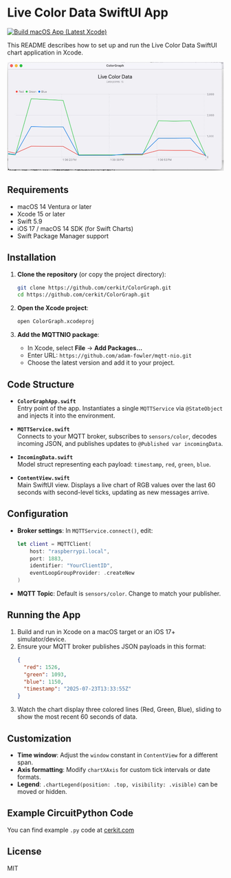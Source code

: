 # Live Color Data SwiftUI App
[![Build macOS App (Latest Xcode)](https://github.com/cerkit/ColorGraphApp/actions/workflows/macos-build.yml/badge.svg)](https://github.com/cerkit/ColorGraphApp/actions/workflows/macos-build.yml)

This README describes how to set up and run the Live Color Data SwiftUI chart application in Xcode.

![Screenshot](https://github.com/cerkit/ColorGraphApp/blob/main/Screenshot.png?raw=true)

## Requirements

- macOS 14 Ventura or later
- Xcode 15 or later
- Swift 5.9
- iOS 17 / macOS 14 SDK (for Swift Charts)
- Swift Package Manager support

## Installation

1. **Clone the repository** (or copy the project directory):
   ```bash
   git clone https://github.com/cerkit/ColorGraph.git
   cd https://github.com/cerkit/ColorGraph.git
   ```

2. **Open the Xcode project**:
   ```bash
   open ColorGraph.xcodeproj
   ```

3. **Add the MQTTNIO package**:
   - In Xcode, select **File** → **Add Packages...**
   - Enter URL: `https://github.com/adam-fowler/mqtt-nio.git`
   - Choose the latest version and add it to your project.

## Code Structure

- **`ColorGraphApp.swift`**  
  Entry point of the app. Instantiates a single `MQTTService` via `@StateObject` and injects it into the environment.

- **`MQTTService.swift`**  
  Connects to your MQTT broker, subscribes to `sensors/color`, decodes incoming JSON, and publishes updates to `@Published var incomingData`.

- **`IncomingData.swift`**  
  Model struct representing each payload: `timestamp`, `red`, `green`, `blue`.

- **`ContentView.swift`**  
  Main SwiftUI view. Displays a live chart of RGB values over the last 60 seconds with second-level ticks, updating as new messages arrive.

## Configuration

- **Broker settings**: In `MQTTService.connect()`, edit:
  ```swift
  let client = MQTTClient(
      host: "raspberrypi.local",
      port: 1883,
      identifier: "YourClientID",
      eventLoopGroupProvider: .createNew
  )
  ```
- **MQTT Topic**: Default is `sensors/color`. Change to match your publisher.

## Running the App

1. Build and run in Xcode on a macOS target or an iOS 17+ simulator/device.
2. Ensure your MQTT broker publishes JSON payloads in this format:
   ```json
   {
     "red": 1526,
     "green": 1093,
     "blue": 1150,
     "timestamp": "2025-07-23T13:33:55Z"
   }
   ```
3. Watch the chart display three colored lines (Red, Green, Blue), sliding to show the most recent 60 seconds of data.

## Customization

- **Time window**: Adjust the `window` constant in `ContentView` for a different span.
- **Axis formatting**: Modify `chartXAxis` for custom tick intervals or date formats.
- **Legend**: `.chartLegend(position: .top, visibility: .visible)` can be moved or hidden.

## Example CircuitPython Code

You can find example `.py` code at [cerkit.com](https://cerkit.com/posts/macos-rgb-color-sensor-mqtt-graph/)

## License

MIT
